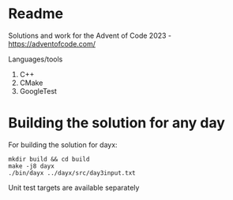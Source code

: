 # Readme

Solutions and work for the Advent of Code 2023 - https://adventofcode.com/

Languages/tools
1. C++
2. CMake
3. GoogleTest

# Building the solution for any day

For building the solution for dayx:

```
mkdir build && cd build
make -j8 dayx
./bin/dayx ../dayx/src/day3input.txt
```

Unit test targets are available separately